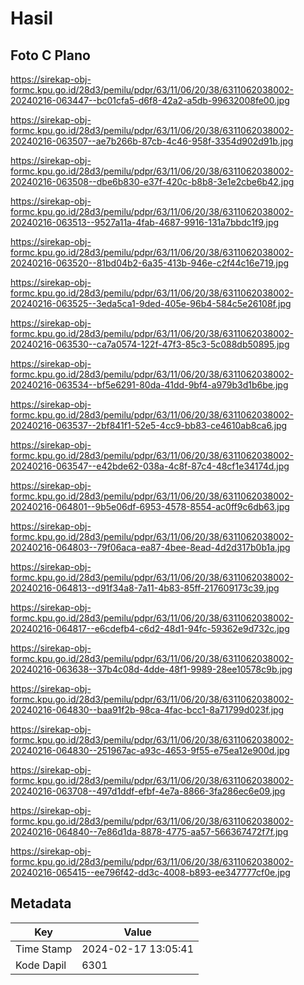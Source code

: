 # Hasil

## Foto C Plano

https://sirekap-obj-formc.kpu.go.id/28d3/pemilu/pdpr/63/11/06/20/38/6311062038002-20240216-063447--bc01cfa5-d6f8-42a2-a5db-99632008fe00.jpg

https://sirekap-obj-formc.kpu.go.id/28d3/pemilu/pdpr/63/11/06/20/38/6311062038002-20240216-063507--ae7b266b-87cb-4c46-958f-3354d902d91b.jpg

https://sirekap-obj-formc.kpu.go.id/28d3/pemilu/pdpr/63/11/06/20/38/6311062038002-20240216-063508--dbe6b830-e37f-420c-b8b8-3e1e2cbe6b42.jpg

https://sirekap-obj-formc.kpu.go.id/28d3/pemilu/pdpr/63/11/06/20/38/6311062038002-20240216-063513--9527a11a-4fab-4687-9916-131a7bbdc1f9.jpg

https://sirekap-obj-formc.kpu.go.id/28d3/pemilu/pdpr/63/11/06/20/38/6311062038002-20240216-063520--81bd04b2-6a35-413b-946e-c2f44c16e719.jpg

https://sirekap-obj-formc.kpu.go.id/28d3/pemilu/pdpr/63/11/06/20/38/6311062038002-20240216-063525--3eda5ca1-9ded-405e-96b4-584c5e26108f.jpg

https://sirekap-obj-formc.kpu.go.id/28d3/pemilu/pdpr/63/11/06/20/38/6311062038002-20240216-063530--ca7a0574-122f-47f3-85c3-5c088db50895.jpg

https://sirekap-obj-formc.kpu.go.id/28d3/pemilu/pdpr/63/11/06/20/38/6311062038002-20240216-063534--bf5e6291-80da-41dd-9bf4-a979b3d1b6be.jpg

https://sirekap-obj-formc.kpu.go.id/28d3/pemilu/pdpr/63/11/06/20/38/6311062038002-20240216-063537--2bf841f1-52e5-4cc9-bb83-ce4610ab8ca6.jpg

https://sirekap-obj-formc.kpu.go.id/28d3/pemilu/pdpr/63/11/06/20/38/6311062038002-20240216-063547--e42bde62-038a-4c8f-87c4-48cf1e34174d.jpg

https://sirekap-obj-formc.kpu.go.id/28d3/pemilu/pdpr/63/11/06/20/38/6311062038002-20240216-064801--9b5e06df-6953-4578-8554-ac0ff9c6db63.jpg

https://sirekap-obj-formc.kpu.go.id/28d3/pemilu/pdpr/63/11/06/20/38/6311062038002-20240216-064803--79f06aca-ea87-4bee-8ead-4d2d317b0b1a.jpg

https://sirekap-obj-formc.kpu.go.id/28d3/pemilu/pdpr/63/11/06/20/38/6311062038002-20240216-064813--d91f34a8-7a11-4b83-85ff-217609173c39.jpg

https://sirekap-obj-formc.kpu.go.id/28d3/pemilu/pdpr/63/11/06/20/38/6311062038002-20240216-064817--e6cdefb4-c6d2-48d1-94fc-59362e9d732c.jpg

https://sirekap-obj-formc.kpu.go.id/28d3/pemilu/pdpr/63/11/06/20/38/6311062038002-20240216-063638--37b4c08d-4dde-48f1-9989-28ee10578c9b.jpg

https://sirekap-obj-formc.kpu.go.id/28d3/pemilu/pdpr/63/11/06/20/38/6311062038002-20240216-064830--baa91f2b-98ca-4fac-bcc1-8a71799d023f.jpg

https://sirekap-obj-formc.kpu.go.id/28d3/pemilu/pdpr/63/11/06/20/38/6311062038002-20240216-064830--251967ac-a93c-4653-9f55-e75ea12e900d.jpg

https://sirekap-obj-formc.kpu.go.id/28d3/pemilu/pdpr/63/11/06/20/38/6311062038002-20240216-063708--497d1ddf-efbf-4e7a-8866-3fa286ec6e09.jpg

https://sirekap-obj-formc.kpu.go.id/28d3/pemilu/pdpr/63/11/06/20/38/6311062038002-20240216-064840--7e86d1da-8878-4775-aa57-566367472f7f.jpg

https://sirekap-obj-formc.kpu.go.id/28d3/pemilu/pdpr/63/11/06/20/38/6311062038002-20240216-065415--ee796f42-dd3c-4008-b893-ee347777cf0e.jpg


## Metadata

| Key        | Value               |
| ---------- | ------------------- |
| Time Stamp | 2024-02-17 13:05:41 |
| Kode Dapil | 6301                |



